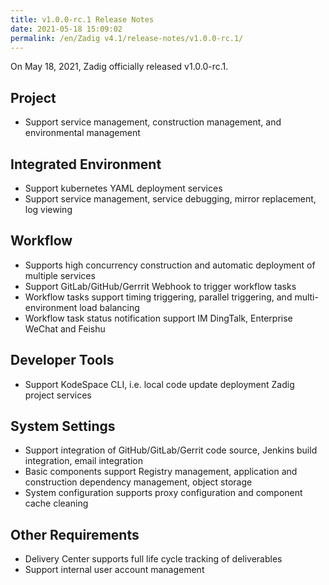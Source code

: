```yaml
---
title: v1.0.0-rc.1 Release Notes
date: 2021-05-18 15:09:02
permalink: /en/Zadig v4.1/release-notes/v1.0.0-rc.1/
---
```

On May 18, 2021, Zadig officially released v1.0.0-rc.1.

## Project
- Support service management, construction management, and environmental management

## Integrated Environment
- Support kubernetes YAML deployment services
- Support service management, service debugging, mirror replacement, log viewing

## Workflow
- Supports high concurrency construction and automatic deployment of multiple services
- Support GitLab/GitHub/Gerrrit Webhook to trigger workflow tasks
- Workflow tasks support timing triggering, parallel triggering, and multi-environment load balancing
- Workflow task status notification support IM DingTalk, Enterprise WeChat and Feishu

## Developer Tools
- Support KodeSpace CLI, i.e. local code update deployment Zadig project services

## System Settings
- Support integration of GitHub/GitLab/Gerrit code source, Jenkins build integration, email integration
- Basic components support Registry management, application and construction dependency management, object storage
- System configuration supports proxy configuration and component cache cleaning

## Other Requirements
- Delivery Center supports full life cycle tracking of deliverables
- Support internal user account management